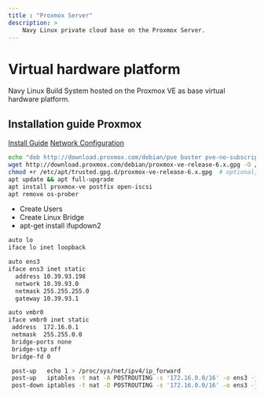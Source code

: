 ```yaml
---
title : "Proxmox Server"
description: >
    Navy Linux private cloud base on the Proxmox Server.
---
```


# Virtual hardware platform
Navy Linux Build System hosted on the Proxmox VE as base virtual hardware platform.


## Installation guide Proxmox

[Install Guide](https://pve.proxmox.com/wiki/Install_Proxmox_VE_on_Debian_Buster)
[Network Configuration](https://pve.proxmox.com/wiki/Network_Configuration)

```bash
echo "deb http://download.proxmox.com/debian/pve buster pve-no-subscription" > /etc/apt/sources.list.d/pve-install-repo.list
wget http://download.proxmox.com/debian/proxmox-ve-release-6.x.gpg -O /etc/apt/trusted.gpg.d/proxmox-ve-release-6.x.gpg
chmod +r /etc/apt/trusted.gpg.d/proxmox-ve-release-6.x.gpg  # optional, if you have a non-default umask
apt update && apt full-upgrade
apt install proxmox-ve postfix open-iscsi
apt remove os-prober
```

* Create Users
* Create Linux Bridge
* apt-get install ifupdown2

```bash
auto lo
iface lo inet loopback

auto ens3
iface ens3 inet static
  address 10.39.93.198
  network 10.39.93.0
  netmask 255.255.255.0
  gateway 10.39.93.1

auto vmbr0
iface vmbr0 inet static
 address  172.16.0.1
 netmask  255.255.0.0
 bridge-ports none
 bridge-stp off
 bridge-fd 0

 post-up   echo 1 > /proc/sys/net/ipv4/ip_forward
 post-up   iptables -t nat -A POSTROUTING -s '172.16.0.0/16' -o ens3 -j MASQUERADE
 post-down iptables -t nat -D POSTROUTING -s '172.16.0.0/16' -o ens3 -j MASQUERADE
```
